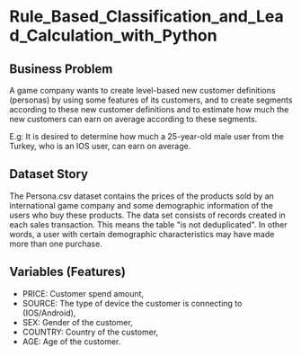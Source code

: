 # Rule_Based_Classification_and_Lead_Calculation_with_Python


## Business Problem

A game company wants to create level-based new customer definitions (personas) by using some features of its customers, and to create segments according to these new customer definitions and to estimate how much the new customers can earn on average according to these segments.

E.g: It is desired to determine how much a 25-year-old male user from the Turkey, who is an IOS user, can earn on average.

## Dataset Story

The Persona.csv dataset contains the prices of the products sold by an international game company and some demographic information of the users who buy these products. The data set consists of records created in each sales transaction. This means the table "is not deduplicated". In other words, a user with certain demographic characteristics may have made more than one purchase.

## Variables (Features)
- PRICE: Customer spend amount,
- SOURCE: The type of device the customer is connecting to (IOS/Android),
- SEX: Gender of the customer,
- COUNTRY: Country of the customer,
- AGE: Age of the customer.
